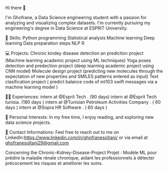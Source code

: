 Hi there 👋

I'm Ghofrane, a Data Science engineering student with a passion for analyzing and visualizing complex datasets. I'm currently pursuing my engineering's degree in Data Science at ESPRIT University.

💼 Skills: Python programming Statistical analysis Machine learning Deep learning Data preparation steps NLP R

💻 Projects: Chronic kindey disease detection an prediction project (Machine learning academic project using ML techniques) Yoga poses detection and predection project (deep learning academic project using CNN model) Molecule design project (predicting new molecules through the expectation of new properties and SMILES patterns entered as input) Text clasification project ( predict balance code of mt103 swift messages via a machine learning model )

🧑‍💼 Experiences: intern at @Esprit Tech . (90 days) intern at @Esprit Tech  tunisia. (180 days ) intern at @Tunisian Petroleum Activities Company . ( 60 days ) intern at @Sopra HR Software . ( 60 days )

📝 Personal Interests: In my free time, I enjoy reading, and exploring new data science projects.

🤝 Contact Informations: Feel free to reach out to me on LinkedIn:https://www.linkedin.com/in/ghofranesoltani/ or via email at ghofranesoltani29@gmail.com

Concerning the Chronic-Kidney-Disease-Project
Projet : Modèle ML pour prédire la maladie rénale chronique, aidant les professionnels à détecter précocement les risques et améliorer les soins.
